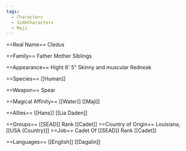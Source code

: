 ```yaml
---
tags:
  - Characters
  - SideCharacters
  - Maji
---
```

==Real Name==
Cledus

==Family==
Father
Mother
Siblings

==Appearance==
Hight 6' 5"
Skinny and muscular
Redneak

==Species==
[[Human]]

==Weapon==
Spear

==Magical Affinity==
[[Water]] [[Maji]]

==Allies==
[[Hans]]
[[Lia Daden]]

==Groups==
[[SEAD]]
Rank
[[Cadet]]
==Country of Origin==
Louisiana, [[USA (Country)]] 
==Job==
Cadet Of [[SEAD]]
Rank
[[Cadet]]

==Languages==
[[English]] [[Dagalin]]